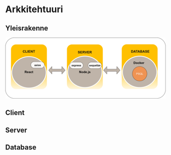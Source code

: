 # Arkkitehtuuri

## Yleisrakenne

![Client-Server-Database-image](https://github.com/Urheiluseura-3-0/urheiluseura3.0/blob/documentation-up/documentation/pictures/client-server-database.png)

## Client





## Server




## Database